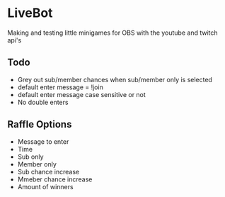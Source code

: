 # LiveBot
 Making and testing little minigames for OBS with the youtube and twitch api's

## Todo
- Grey out sub/member chances when sub/member only is selected
- default enter message = !join
- default enter message case sensitive or not
- No double enters

## Raffle Options
- Message to enter
- Time
- Sub only
- Member only
- Sub chance increase
- Mmeber chance increase
- Amount of winners
